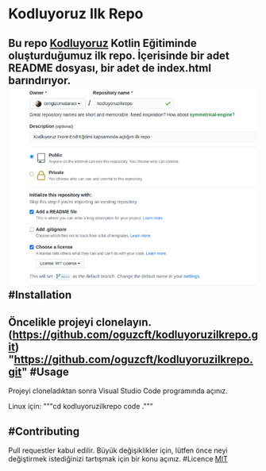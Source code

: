  # Kodluyoruz Ilk Repo
 Bu repo [Kodluyoruz](https://kodluyoruz.org/) Kotlin Eğitiminde oluşturduğumuz ilk repo. İçerisinde bir adet README dosyası, bir adet de index.html barındırıyor.
 ![proje](https://raw.githubusercontent.com/Kodluyoruz/taskforce/main/git/odev1/figures/github.png)
#Installation
---
Öncelikle projeyi clonelayın. (https://github.com/oguzcft/kodluyoruzilkrepo.git)
"https://github.com/oguzcft/kodluyoruzilkrepo.git"
#Usage
---
Projeyi cloneladıktan sonra Visual Studio Code programında açınız.

Linux için:
"""cd kodluyoruzilkrepo
code ."""

#Contributing
---
Pull requestler kabul edilir. Büyük değişiklikler için, lütfen önce neyi değiştirmek istediğinizi tartışmak için bir konu açınız.
#Licence
[MIT](https://choosealicense.com/licenses/mit/)
